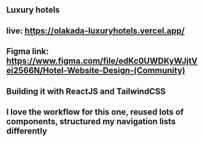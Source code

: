 ﻿## Luxury hotels

## live: https://olakada-luxuryhotels.vercel.app/

## Figma link: https://www.figma.com/file/edKc0UWDKyWJjtVei2566N/Hotel-Website-Design-(Community)

## Building it with ReactJS and TailwindCSS

## I love the workflow for this one, reused lots of components, structured my navigation lists differently 



